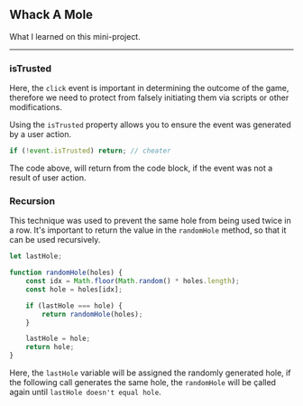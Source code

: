 ## Whack A Mole

What I learned on this mini-project.

*******

### isTrusted

Here, the `click` event is important in determining the outcome of the game,
therefore we need to protect from falsely initiating them via scripts or
other modifications.

Using the `isTrusted` property allows you to ensure the event was generated
by a user action.

``` javascript
if (!event.isTrusted) return; // cheater
```

The code above, will return from the code block, if the event was not a result
of user action.

### Recursion

This technique was used to prevent the same hole from being used
twice in a row. It's important to return the value in the `randomHole`
method, so that it can be used recursively.

``` javascript
let lastHole;

function randomHole(holes) {
    const idx = Math.floor(Math.random() * holes.length);
    const hole = holes[idx];

    if (lastHole === hole) {
        return randomHole(holes);
    }

    lastHole = hole;
    return hole;
}
```

Here, the `lastHole` variable will be assigned the randomly generated hole,
if the following call generates the same hole, the `randomHole` will be
çalled again until `lastHole doesn't equal hole`.
